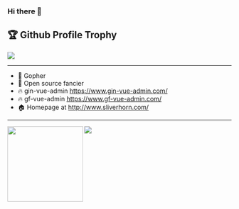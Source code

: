 ### Hi there 👋

<!--
**SliverHorn/SliverHorn** is a ✨ _special_ ✨ repository because its `README.md` (this file) appears on your GitHub profile.

Here are some ideas to get you started:

- 🔭 I’m currently working on ...
- 🌱 I’m currently learning ...
- 👯 I’m looking to collaborate on ...
- 🤔 I’m looking for help with ...
- 💬 Ask me about ...
- 📫 How to reach me: ...
- 😄 Pronouns: ...
- ⚡ Fun fact: ...
-->

<h2>🏆 Github Profile Trophy</h2>
<img src="https://github-profile-trophy.vercel.app/?username=SliverHorn&column=7"/>

---

- 🔭 Gopher
- 🌱 Open source fancier
- 🔥 gin-vue-admin https://www.gin-vue-admin.com/
- 🔥 gf-vue-admin https://www.gf-vue-admin.com/
- 🏠 Homepage at http://www.sliverhorn.com/

---

<div>
  <img height="170" align="left" src="https://github-readme-stats.vercel.app/api?username=SliverHorn&count_private=true&include_all_commits=true" />
  <img src="https://github-readme-stats.vercel.app/api/top-langs/?username=SliverHorn&layout=compact" />
</div>

